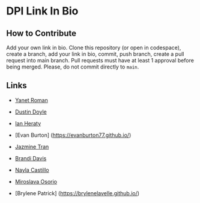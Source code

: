 # DPI Link In Bio

## How to Contribute
Add your own link in bio. Clone this repository (or open in codespace), create a branch, add your link in bio, commit, push branch, create a pull request into main branch. Pull requests must have at least 1 approval before being merged. Please, do not commit directly to `main`. 


## Links






- [Yanet Roman](https://yanettechprep.github.io)

- [Dustin Doyle](https://dantexkilljoy.github.io)
- [Ian Heraty](https://heratyian.github.io/)

- [Evan Burton] (https://evanburton77.github.io/)


- [Jazmine Tran](https://jptran0.github.io/)
- [Brandi Davis](https://brdavis330.github.io/)
- [Nayla Castillo](https://castnay.github.io/)
- [Miroslava Osorio](https://mosorio1.github.io) 
- [Brylene Patrick] (https://brylenelavelle.github.io/)


